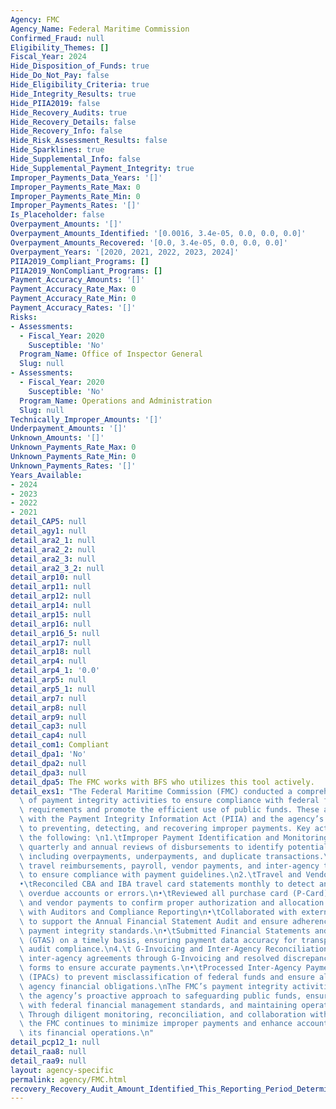 ```yaml
---
Agency: FMC
Agency_Name: Federal Maritime Commission
Confirmed_Fraud: null
Eligibility_Themes: []
Fiscal_Year: 2024
Hide_Disposition_of_Funds: true
Hide_Do_Not_Pay: false
Hide_Eligibility_Criteria: true
Hide_Integrity_Results: true
Hide_PIIA2019: false
Hide_Recovery_Audits: true
Hide_Recovery_Details: false
Hide_Recovery_Info: false
Hide_Risk_Assessment_Results: false
Hide_Sparklines: true
Hide_Supplemental_Info: false
Hide_Supplemental_Payment_Integrity: true
Improper_Payments_Data_Years: '[]'
Improper_Payments_Rate_Max: 0
Improper_Payments_Rate_Min: 0
Improper_Payments_Rates: '[]'
Is_Placeholder: false
Overpayment_Amounts: '[]'
Overpayment_Amounts_Identified: '[0.0016, 3.4e-05, 0.0, 0.0, 0.0]'
Overpayment_Amounts_Recovered: '[0.0, 3.4e-05, 0.0, 0.0, 0.0]'
Overpayment_Years: '[2020, 2021, 2022, 2023, 2024]'
PIIA2019_Compliant_Programs: []
PIIA2019_NonCompliant_Programs: []
Payment_Accuracy_Amounts: '[]'
Payment_Accuracy_Rate_Max: 0
Payment_Accuracy_Rate_Min: 0
Payment_Accuracy_Rates: '[]'
Risks:
- Assessments:
  - Fiscal_Year: 2020
    Susceptible: 'No'
  Program_Name: Office of Inspector General
  Slug: null
- Assessments:
  - Fiscal_Year: 2020
    Susceptible: 'No'
  Program_Name: Operations and Administration
  Slug: null
Technically_Improper_Amounts: '[]'
Underpayment_Amounts: '[]'
Unknown_Amounts: '[]'
Unknown_Payments_Rate_Max: 0
Unknown_Payments_Rate_Min: 0
Unknown_Payments_Rates: '[]'
Years_Available:
- 2024
- 2023
- 2022
- 2021
detail_CAP5: null
detail_agy1: null
detail_ara2_1: null
detail_ara2_2: null
detail_ara2_3: null
detail_ara2_3_2: null
detail_arp10: null
detail_arp11: null
detail_arp12: null
detail_arp14: null
detail_arp15: null
detail_arp16: null
detail_arp16_5: null
detail_arp17: null
detail_arp18: null
detail_arp4: null
detail_arp4_1: '0.0'
detail_arp5: null
detail_arp5_1: null
detail_arp7: null
detail_arp8: null
detail_arp9: null
detail_cap3: null
detail_cap4: null
detail_com1: Compliant
detail_dpa1: 'No'
detail_dpa2: null
detail_dpa3: null
detail_dpa5: The FMC works with BFS who utilizes this tool actively.
detail_exs1: "The Federal Maritime Commission (FMC) conducted a comprehensive set\
  \ of payment integrity activities to ensure compliance with federal financial management\
  \ requirements and promote the efficient use of public funds. These activities align\
  \ with the Payment Integrity Information Act (PIIA) and the agency’s commitment\
  \ to preventing, detecting, and recovering improper payments. Key activities include\
  \ the following: \n1.\tImproper Payment Identification and Monitoring\n•\tConducted\
  \ quarterly and annual reviews of disbursements to identify potential improper payments,\
  \ including overpayments, underpayments, and duplicate transactions.\n•\tMonitored\
  \ travel reimbursements, payroll, vendor payments, and inter-agency transactions\
  \ to ensure compliance with payment guidelines.\n2.\tTravel and Vendor Payment Reviews\n\
  •\tReconciled CBA and IBA travel card statements monthly to detect and address potential\
  \ overdue accounts or errors.\n•\tReviewed all purchase card (P-Card) transactions\
  \ and vendor payments to confirm proper authorization and allocation.\n3.\tCoordination\
  \ with Auditors and Compliance Reporting\n•\tCollaborated with external auditors\
  \ to support the Annual Financial Statement Audit and ensure adherence to federal\
  \ payment integrity standards.\n•\tSubmitted Financial Statements and Treasury Reports\
  \ (GTAS) on a timely basis, ensuring payment data accuracy for transparency and\
  \ audit compliance.\n4.\t G-Invoicing and Inter-Agency Reconciliations\n•\tManaged\
  \ inter-agency agreements through G-Invoicing and resolved discrepancies in 7600A/B\
  \ forms to ensure accurate payments.\n•\tProcessed Inter-Agency Payments and Collections\
  \ (IPACs) to prevent misclassification of federal funds and ensure alignment with\
  \ agency financial obligations.\nThe FMC’s payment integrity activities reflect\
  \ the agency’s proactive approach to safeguarding public funds, ensuring compliance\
  \ with federal financial management standards, and maintaining operational excellence.\
  \ Through diligent monitoring, reconciliation, and collaboration with auditors,\
  \ the FMC continues to minimize improper payments and enhance accountability in\
  \ its financial operations.\n"
detail_pcp12_1: null
detail_raa8: null
detail_raa9: null
layout: agency-specific
permalink: agency/FMC.html
recovery_Recovery_Audit_Amount_Identified_This_Reporting_Period_Determined_Not_Collectable_Rate: 0.0
---
```

